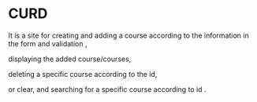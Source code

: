 # CURD
It is a site for creating and adding a course according to the information in the form and validation , 

displaying the added course/courses, 

deleting a specific course according to the id,

or clear,
and searching for a specific course according to id .
